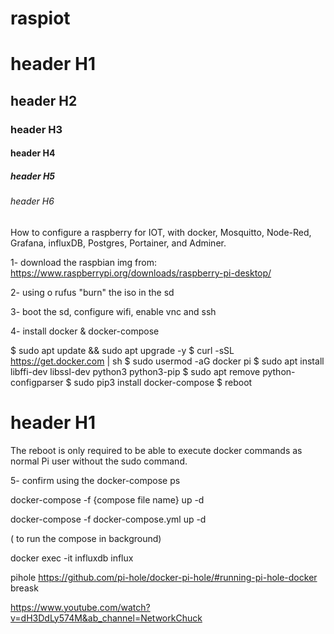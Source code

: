 # raspiot


# header H1
## header H2
### header H3
#### header H4
##### header H5
###### header H6

How to configure a raspberry for IOT, with docker, Mosquitto, Node-Red, Grafana, influxDB, Postgres, Portainer, and Adminer.

1- download the raspbian img from:
https://www.raspberrypi.org/downloads/raspberry-pi-desktop/

2- using o rufus "burn" the iso in the sd

3- boot the sd, configure wifi, enable vnc and ssh

4- install docker & docker-compose

$ sudo apt update && sudo apt upgrade -y
$ curl -sSL https://get.docker.com | sh
$ sudo usermod -aG docker pi
$ sudo apt install libffi-dev libssl-dev python3 python3-pip
$ sudo apt remove python-configparser
$ sudo pip3 install docker-compose
$ reboot

# header H1
The reboot is only required to be able to execute docker commands as normal Pi user without the sudo command.

5- confirm using the docker-compose ps

docker-compose -f {compose file name} up -d 

docker-compose -f docker-compose.yml up -d 

( to run the compose in background)

docker exec -it influxdb influx


pihole
https://github.com/pi-hole/docker-pi-hole/#running-pi-hole-docker
breask

https://www.youtube.com/watch?v=dH3DdLy574M&ab_channel=NetworkChuck

